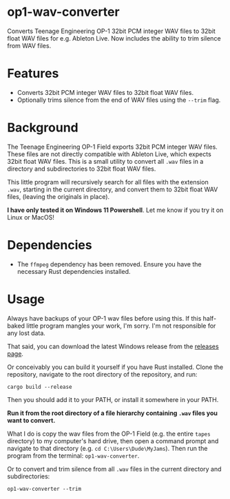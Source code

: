 # op1-wav-converter
Converts Teenage Engineering OP-1 32bit PCM integer WAV files to 32bit float WAV files for e.g. Ableton Live. Now includes the ability to trim silence from WAV files.

# Features
- Converts 32bit PCM integer WAV files to 32bit float WAV files.
- Optionally trims silence from the end of WAV files using the `--trim` flag.

# Background
The Teenage Engineering OP-1 Field exports 32bit PCM integer WAV files. These files are not directly compatible with Ableton Live, which expects 32bit float WAV files. This is a small utility to convert all `.wav` files in a directory and subdirectories to 32bit float WAV files.

This little program will recursively search for all files with the extension `.wav`, starting in the current directory, and convert them to 32bit float WAV files, (leaving the originals in place).

**I have only tested it on Windows 11 Powershell**. Let me know if you try it on Linux or MacOS!

# Dependencies
- The `ffmpeg` dependency has been removed. Ensure you have the necessary Rust dependencies installed.

# Usage
Always have backups of your OP-1 wav files before using this. If this half-baked little program mangles your work, I'm sorry. I'm not responsible for any lost data.

That said, you can download the latest Windows release from the [releases page](https://github.com/notno/op1-wav-converter/releases).

Or conceivably you can build it yourself if you have Rust installed. Clone the repository, navigate to the root directory of the repository, and run:
```
cargo build --release
```

Then you should add it to your PATH, or install it somewhere in your PATH.

**Run it from the root directory of a file hierarchy containing `.wav` files you want to convert.**

What I do is copy the wav files from the OP-1 Field (e.g. the entire `tapes` directory) to my computer's hard drive, then open a command prompt and navigate to that directory (e.g. `cd C:\Users\Dude\MyJams`). Then run the program from the terminal: `op1-wav-converter`.

Or to convert and trim silence from all `.wav` files in the current directory and subdirectories:
```
op1-wav-converter --trim
```
